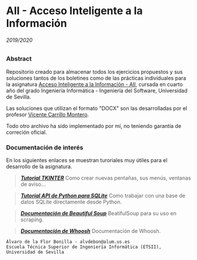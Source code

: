 # AII - Acceso Inteligente a la Información
###### 2019/2020

### Abstract

Repositorio creado para almacenar todos los ejercicios propuestos y sus soluciones tantos de los boletines como de las prácticas individuales para la asignatura <a href="http://www.lsi.us.es/docencia/pagina_asignatura.php?id=119&cur=2019">Acceso Inteligente a la Información - AII</a>, cursada en cuarto año del grado Ingeniería Informática - Ingeniería del Software, Universidad de Sevilla.

Las soluciones que utilizan el formato "DOCX" son las desarrolladas por el profesor <a href="http://www.lsi.us.es/~carrillo/">Vicente Carrillo Montero</a>.

Todo otro archivo ha sido implementado por mí, no teniendo garantía de correción oficial.

### Documentación de interés

En los siguientes enlaces se muestran turoriales muy útiles para el desarrollo de la asignatura.
    
> **_[Tutorial TKINTER](https://www.tutorialspoint.com/python3/python_gui_programming.htm)_** Como crear nuevas pentañas, sus menús, ventanas de aviso...

> **_[Tutorial API de Python para SQLite](https://www.tutorialspoint.com/sqlite/sqlite_python.htm)_** Como trabajar con una base de datos SQLite directamente desde Python.

> **_[Documentación de Beautiful Soup](https://www.crummy.com/software/BeautifulSoup/bs4/doc/)_** BeatifulSoup para su uso en scraping.

> **_[Documentación de Whoosh](https://whoosh.readthedocs.io/en/latest/)_** Documentación de Whoosh.

    Álvaro de la Flor Bonilla - alvdebon@alum.us.es
    Escuela Técnica Superior de Ingeniería Informática (ETSII), Universidad de Sevilla
